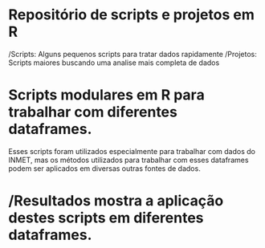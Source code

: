 # Repositório de scripts e projetos em R

/Scripts: Alguns pequenos scripts para tratar dados rapidamente
/Projetos: Scripts maiores buscando uma analise mais completa de dados

# Scripts modulares em R para trabalhar com diferentes dataframes.

Esses scripts foram utilizados especialmente para trabalhar com dados do INMET,
mas os métodos utilizados para trabalhar com esses dataframes podem ser aplicados em diversas outras fontes de dados.

# /Resultados mostra a aplicação destes scripts em diferentes dataframes.
